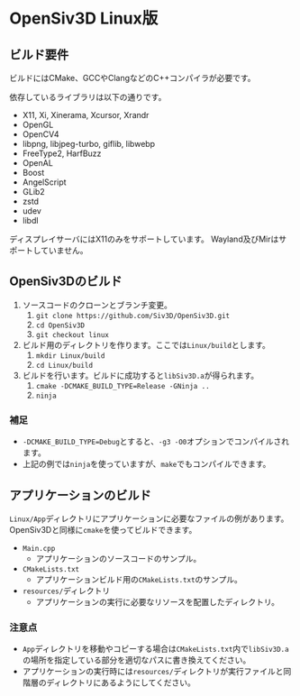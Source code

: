 # OpenSiv3D Linux版


## ビルド要件
ビルドにはCMake、GCCやClangなどのC++コンパイラが必要です。

依存しているライブラリは以下の通りです。
- X11, Xi, Xinerama, Xcursor, Xrandr
- OpenGL
- OpenCV4
- libpng, libjpeg-turbo, giflib, libwebp
- FreeType2, HarfBuzz
- OpenAL
- Boost
- AngelScript
- GLib2
- zstd
- udev
- libdl

ディスプレイサーバにはX11のみをサポートしています。
Wayland及びMirはサポートしていません。


## OpenSiv3Dのビルド
1. ソースコードのクローンとブランチ変更。
	1. `git clone https://github.com/Siv3D/OpenSiv3D.git`
	1. `cd OpenSiv3D`
	1. `git checkout linux`
1. ビルド用のディレクトリを作ります。ここでは`Linux/build`とします。
	1. `mkdir Linux/build`
	1. `cd Linux/build`
1. ビルドを行います。ビルドに成功すると`libSiv3D.a`が得られます。
	1. `cmake -DCMAKE_BUILD_TYPE=Release -GNinja ..`
	1. `ninja`

### 補足
- `-DCMAKE_BUILD_TYPE=Debug`とすると、`-g3 -O0`オプションでコンパイルされます。
- 上記の例では`ninja`を使っていますが、`make`でもコンパイルできます。


## アプリケーションのビルド
`Linux/App`ディレクトリにアプリケーションに必要なファイルの例があります。
OpenSiv3Dと同様に`cmake`を使ってビルドできます。
- `Main.cpp`
	- アプリケーションのソースコードのサンプル。
- `CMakeLists.txt`
	- アプリケーションビルド用の`CMakeLists.txt`のサンプル。
- `resources/`ディレクトリ
	- アプリケーションの実行に必要なリソースを配置したディレクトリ。

### 注意点
- `App`ディレクトリを移動やコピーする場合は`CMakeLists.txt`内で`libSiv3D.a`の場所を指定している部分を適切なパスに書き換えてください。
- アプリケーションの実行時には`resources/`ディレクトリが実行ファイルと同階層のディレクトリにあるようにしてください。
